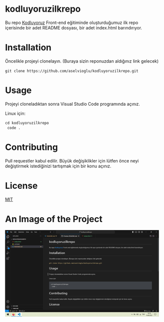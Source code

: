 # kodluyoruzilkrepo

Bu repo [Kodluyoruz](https://kodluyoruz.org/) Front-end eğitiminde oluşturduğumuz ilk repo içerisinde bir adet README dosyası, bir adet index.html barındırıyor. 

# Installation

Öncelikle projeyi clonelayın. (Buraya sizin reponuzdan aldığınız link gelecek) 

`git clone https://github.com/aselvioglu/kodluyoruzilkrepo.git`


# Usage

Projeyi cloneladıktan sonra Visual Studio Code programında açınız.

Linux için: 

```Linux:
cd kodluyoruzilkrepo
 code .
 ``` 


# Contributing 

Pull requestler kabul edilir. Büyük değişiklikler için lütfen önce neyi değiştirmek istediğinizi tartışmak için bir konu açınız. 

# License 

[MIT](https://opensource.org/license/mit/)

# An Image of the Project


![The Image](/ilkRepo.png)